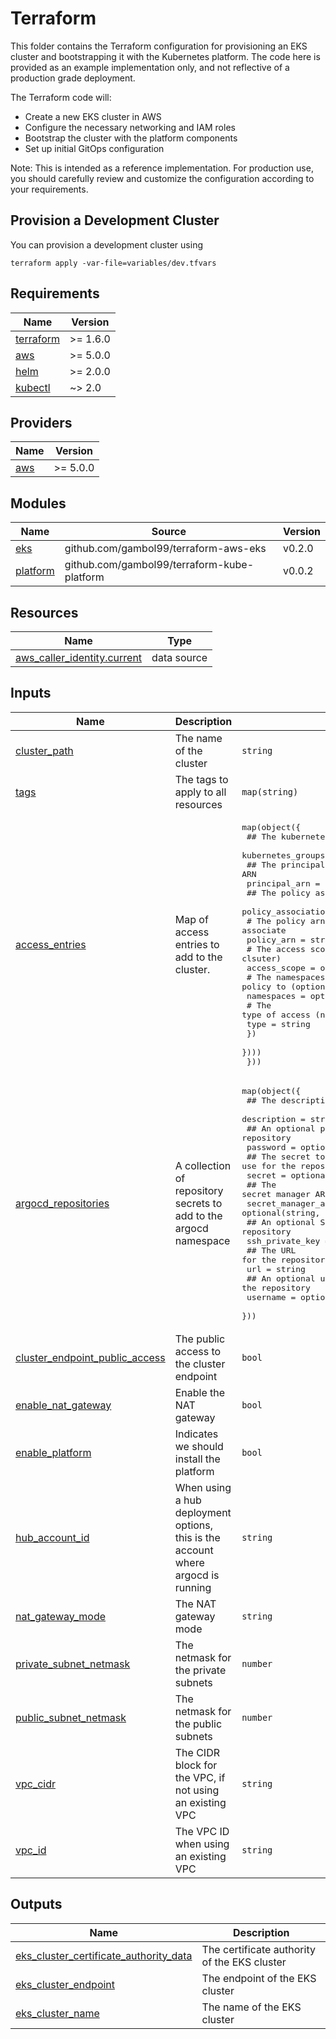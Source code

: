 # Terraform

This folder contains the Terraform configuration for provisioning an EKS cluster and bootstrapping it with the Kubernetes platform. The code here is provided as an example implementation only, and not reflective of a production grade deployment.

The Terraform code will:

- Create a new EKS cluster in AWS
- Configure the necessary networking and IAM roles
- Bootstrap the cluster with the platform components
- Set up initial GitOps configuration

Note: This is intended as a reference implementation. For production use, you should carefully review and customize the configuration according to your requirements.

## Provision a Development Cluster

You can provision a development cluster using

```shell
terraform apply -var-file=variables/dev.tfvars
```

<!-- BEGIN_TF_DOCS -->
## Requirements

| Name | Version |
|------|---------|
| <a name="requirement_terraform"></a> [terraform](#requirement\_terraform) | >= 1.6.0 |
| <a name="requirement_aws"></a> [aws](#requirement\_aws) | >= 5.0.0 |
| <a name="requirement_helm"></a> [helm](#requirement\_helm) | >= 2.0.0 |
| <a name="requirement_kubectl"></a> [kubectl](#requirement\_kubectl) | ~> 2.0 |

## Providers

| Name | Version |
|------|---------|
| <a name="provider_aws"></a> [aws](#provider\_aws) | >= 5.0.0 |

## Modules

| Name | Source | Version |
|------|--------|---------|
| <a name="module_eks"></a> [eks](#module\_eks) | github.com/gambol99/terraform-aws-eks | v0.2.0 |
| <a name="module_platform"></a> [platform](#module\_platform) | github.com/gambol99/terraform-kube-platform | v0.0.2 |

## Resources

| Name | Type |
|------|------|
| [aws_caller_identity.current](https://registry.terraform.io/providers/hashicorp/aws/latest/docs/data-sources/caller_identity) | data source |

## Inputs

| Name | Description | Type | Default | Required |
|------|-------------|------|---------|:--------:|
| <a name="input_cluster_path"></a> [cluster\_path](#input\_cluster\_path) | The name of the cluster | `string` | n/a | yes |
| <a name="input_tags"></a> [tags](#input\_tags) | The tags to apply to all resources | `map(string)` | n/a | yes |
| <a name="input_access_entries"></a> [access\_entries](#input\_access\_entries) | Map of access entries to add to the cluster. | <pre>map(object({<br/>    ## The kubernetes groups<br/>    kubernetes_groups = optional(list(string))<br/>    ## The principal ARN<br/>    principal_arn = string<br/>    ## The policy associations<br/>    policy_associations = optional(map(object({<br/>      # The policy arn to associate<br/>      policy_arn = string<br/>      # The access scope (namespace or clsuter)<br/>      access_scope = object({<br/>        # The namespaces to apply the policy to (optional)<br/>        namespaces = optional(list(string))<br/>        # The type of access (namespace or cluster)<br/>        type = string<br/>      })<br/>    })))<br/>  }))</pre> | `{}` | no |
| <a name="input_argocd_repositories"></a> [argocd\_repositories](#input\_argocd\_repositories) | A collection of repository secrets to add to the argocd namespace | <pre>map(object({<br/>    ## The description of the repository<br/>    description = string<br/>    ## An optional password for the repository<br/>    password = optional(string, null)<br/>    ## The secret to use for the repository<br/>    secret = optional(string, null)<br/>    ## The secret manager ARN to use for the secret<br/>    secret_manager_arn = optional(string, null)<br/>    ## An optional SSH private key for the repository<br/>    ssh_private_key = optional(string, null)<br/>    ## The URL for the repository<br/>    url = string<br/>    ## An optional username for the repository<br/>    username = optional(string, null)<br/>  }))</pre> | `{}` | no |
| <a name="input_cluster_endpoint_public_access"></a> [cluster\_endpoint\_public\_access](#input\_cluster\_endpoint\_public\_access) | The public access to the cluster endpoint | `bool` | `true` | no |
| <a name="input_enable_nat_gateway"></a> [enable\_nat\_gateway](#input\_enable\_nat\_gateway) | Enable the NAT gateway | `bool` | `true` | no |
| <a name="input_enable_platform"></a> [enable\_platform](#input\_enable\_platform) | Indicates we should install the platform | `bool` | `true` | no |
| <a name="input_hub_account_id"></a> [hub\_account\_id](#input\_hub\_account\_id) | When using a hub deployment options, this is the account where argocd is running | `string` | `null` | no |
| <a name="input_nat_gateway_mode"></a> [nat\_gateway\_mode](#input\_nat\_gateway\_mode) | The NAT gateway mode | `string` | `"single_az"` | no |
| <a name="input_private_subnet_netmask"></a> [private\_subnet\_netmask](#input\_private\_subnet\_netmask) | The netmask for the private subnets | `number` | `24` | no |
| <a name="input_public_subnet_netmask"></a> [public\_subnet\_netmask](#input\_public\_subnet\_netmask) | The netmask for the public subnets | `number` | `24` | no |
| <a name="input_vpc_cidr"></a> [vpc\_cidr](#input\_vpc\_cidr) | The CIDR block for the VPC, if not using an existing VPC | `string` | `"10.90.0.0/16"` | no |
| <a name="input_vpc_id"></a> [vpc\_id](#input\_vpc\_id) | The VPC ID when using an existing VPC | `string` | `null` | no |

## Outputs

| Name | Description |
|------|-------------|
| <a name="output_eks_cluster_certificate_authority_data"></a> [eks\_cluster\_certificate\_authority\_data](#output\_eks\_cluster\_certificate\_authority\_data) | The certificate authority of the EKS cluster |
| <a name="output_eks_cluster_endpoint"></a> [eks\_cluster\_endpoint](#output\_eks\_cluster\_endpoint) | The endpoint of the EKS cluster |
| <a name="output_eks_cluster_name"></a> [eks\_cluster\_name](#output\_eks\_cluster\_name) | The name of the EKS cluster |
<!-- END_TF_DOCS -->
